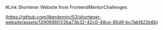 #Link Shortener Website from FrontendMentorChallenges

 
 (https://github.com/ilkerdemirci53/shortener-website/assets/129069601/2ba73b32-42c0-48ce-85d9-bc7abf422b6b)
